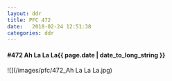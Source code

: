 ```yaml
---
layout: ddr
title: PFC 472
date:   2018-02-24 12:51:38
categories: ddr
---
```


#### **#472** Ah La La La<span class="pull-right">{{ page.date | date_to_long_string }}</span>
![](/images/pfc/472_Ah La La La.jpg)
